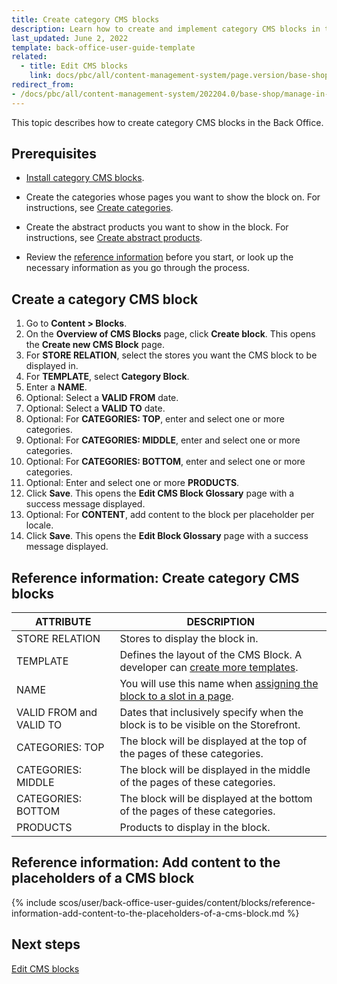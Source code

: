 ```yaml
---
title: Create category CMS blocks
description: Learn how to create and implement category CMS blocks in the Spryker Cloud Commerce OS Back Office.
last_updated: June 2, 2022
template: back-office-user-guide-template
related:
  - title: Edit CMS blocks
    link: docs/pbc/all/content-management-system/page.version/base-shop/manage-in-the-back-office/blocks/edit-cms-blocks.html
redirect_from:
- /docs/pbc/all/content-management-system/202204.0/base-shop/manage-in-the-back-office/blocks/create-category-cms-blocks.html
---
```


This topic describes how to create category CMS blocks in the Back Office.

## Prerequisites

- [Install category CMS blocks](/docs/pbc/all/content-management-system/{{page.version}}/base-shop/install-and-upgrade/install-category-cms-blocks.html).

- Create the categories whose pages you want to show the block on. For instructions, see [Create categories](/docs/pbc/all/product-information-management/{{page.version}}/base-shop/manage-in-the-back-office/categories/create-categories.html).

- Create the abstract products you want to show in the block. For instructions, see [Create abstract products](/docs/pbc/all/product-information-management/{{page.version}}/base-shop/manage-in-the-back-office/products/manage-abstract-products-and-product-bundles/create-abstract-products-and-product-bundles.html).

- Review the [reference information](#reference-information-create-category-cms-blocks) before you start, or look up the necessary information as you go through the process.

## Create a category CMS block

1. Go to **Content&nbsp;<span aria-label="and then">></span> Blocks**.
2. On the **Overview of CMS Blocks** page, click  **Create block**.
    This opens the **Create new CMS Block** page.
3. For **STORE RELATION**, select the stores you want the CMS block to be displayed in.
4. For **TEMPLATE**, select **Category Block**.
5. Enter a **NAME**.
6. Optional: Select a **VALID FROM** date.
7. Optional: Select a **VALID TO** date.  
8. Optional: For **CATEGORIES: TOP**, enter and select one or more categories.
9. Optional: For **CATEGORIES: MIDDLE**, enter and select one or more categories.
10. Optional: For **CATEGORIES: BOTTOM**, enter and select one or more categories.
11. Optional: Enter and select one or more **PRODUCTS**.
12. Click **Save**.
    This opens the **Edit CMS Block Glossary** page with a success message displayed.
10. Optional: For **CONTENT**, add content to the block per placeholder per locale.
11. Click **Save**.
    This opens the **Edit Block Glossary** page with a success message displayed.

## Reference information: Create category CMS blocks

| ATTRIBUTE  | DESCRIPTION |
| --- | --- |
| STORE RELATION |  Stores to display the block in. |
| TEMPLATE | Defines the layout of the CMS Block. A developer can [create more templates](/docs/pbc/all/content-management-system/{{page.version}}/base-shop/tutorials-and-howtos/create-cms-templates.html#cms-block-template). |
| NAME | You will use this name when [assigning the block to a slot in a page](/docs/pbc/all/content-management-system/{{page.version}}/base-shop/manage-in-the-back-office/manage-slots.html#assigning-cms-blocks-to-slots). |
| VALID FROM and VALID TO | Dates that inclusively specify when the block is to be visible on the Storefront. |
| CATEGORIES: TOP | The block will be displayed at the top of the pages of these categories. |
| CATEGORIES: MIDDLE | The block will be displayed in the middle of the pages of these categories. |
| CATEGORIES: BOTTOM | The block will be displayed at the bottom of the pages of these categories. |
| PRODUCTS | Products to display in the block. |


## Reference information: Add content to the placeholders of a CMS block

{% include scos/user/back-office-user-guides/content/blocks/reference-information-add-content-to-the-placeholders-of-a-cms-block.md %} <!-- To edit, see /_includes/scos/user/back-office-user-guides/content/blocks/reference-information-add-content-to-the-placeholders-of-a-cms-block.md -->


## Next steps

[Edit CMS blocks](/docs/pbc/all/content-management-system/{{page.version}}/base-shop/manage-in-the-back-office/blocks/edit-cms-blocks.html)  
